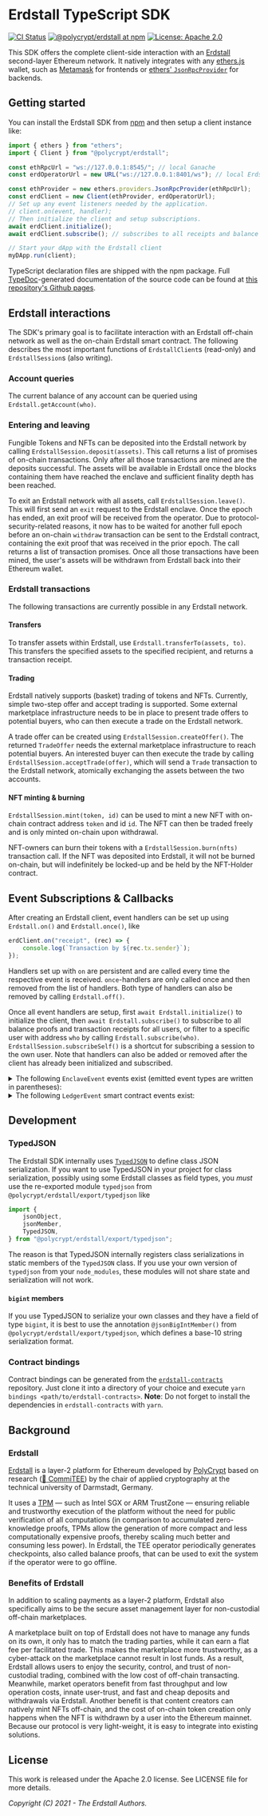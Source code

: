 # Erdstall TypeScript SDK

[![CI Status](https://github.com/perun-network/erdstall-ts-sdk/actions/workflows/ci.yml/badge.svg)](https://github.com/perun-network/erdstall-ts-sdk/actions/workflows/ci.yml)
[![@polycrypt/erdstall at npm](https://img.shields.io/npm/v/@polycrypt/erdstall)](https://www.npmjs.com/package/@polycrypt/erdstall)
[![License: Apache 2.0](https://img.shields.io/badge/license-Apache%202-blue)](https://www.apache.org/licenses/LICENSE-2.0.txt)

This SDK offers the complete client-side interaction with an [Erdstall](https://erdstall.dev/) second-layer Ethereum network. It natively integrates with any [ethers.js](https://docs.ethers.io/) wallet, such as [Metamask](https://metamask.io/) for frontends or [ethers' `JsonRpcProvider`](https://docs.ethers.io/v5/api/providers/jsonrpc-provider/) for backends.

## Getting started

You can install the Erdstall SDK from [npm](https://www.npmjs.com/package/@polycrypt/erdstall) and then setup a client instance like:

```ts
import { ethers } from "ethers";
import { Client } from "@polycrypt/erdstall";

const ethRpcUrl = "ws://127.0.0.1:8545/"; // local Ganache
const erdOperatorUrl = new URL("ws://127.0.0.1:8401/ws"); // local Erdstall Operator

const ethProvider = new ethers.providers.JsonRpcProvider(ethRpcUrl);
const erdClient = new Client(ethProvider, erdOperatorUrl);
// Set up any event listeners needed by the application.
// client.on(event, handler);
// Then initialize the client and setup subscriptions.
await erdClient.initialize();
await erdClient.subscribe(); // subscribes to all receipts and balance proofs

// Start your dApp with the Erdstall client
myDApp.run(client);
```

TypeScript declaration files are shipped with the npm package. Full [TypeDoc](https://typedoc.org/)-generated documentation of the source code can be found at [this repository's Github pages](https://perun-network.github.io/erdstall-ts-sdk/).

## Erdstall interactions

The SDK's primary goal is to facilitate interaction with an Erdstall off-chain network as well as the on-chain Erdstall smart contract. The following describes the most important functions of `ErdstallClient`s (read-only) and `ErdstallSession`s (also writing).

### Account queries

The current balance of any account can be queried using `Erdstall.getAccount(who)`.

### Entering and leaving

Fungible Tokens and NFTs can be deposited into the Erdstall network by calling
`ErdstallSession.deposit(assets)`. This call returns a list of promises of on-chain transactions. Only after all those transactions are mined are the deposits successful. The assets will be available in Erdstall once the blocks containing them have reached the enclave and sufficient finality depth has been reached.

To exit an Erdstall network with all assets, call `ErdstallSession.leave()`. This will first send an `exit` request to the Erdstall enclave. Once the epoch has ended, an exit proof will be received from the operator. Due to protocol-security-related reasons, it now has to be waited for another full epoch before an on-chain `withdraw` transaction can be sent to the Erdstall contract, containing the exit proof that was received in the prior epoch. The call returns a list of transaction promises. Once all those transactions have been mined, the user's assets will be withdrawn from Erdstall back into their Ethereum wallet.

### Erdstall transactions

The following transactions are currently possible in any Erdstall network.

#### Transfers

To transfer assets within Erdstall, use `Erdstall.transferTo(assets, to)`.
This transfers the specified assets to the specified recipient, and returns a transaction receipt.

#### Trading

Erdstall natively supports (basket) trading of tokens and NFTs. Currently, simple two-step offer and accept trading is supported. Some external marketplace infrastructure needs to be in place to present trade offers to potential buyers, who can then execute a trade on the Erdstall network.

A trade offer can be created using `ErdstallSession.createOffer()`. The returned `TradeOffer` needs the external marketplace infrastructure to reach potential buyers. An interested buyer can then execute the trade by calling `ErdstallSession.acceptTrade(offer)`, which will send a `Trade` transaction to the Erdstall network, atomically exchanging the assets between the two accounts.

#### NFT minting & burning

`ErdstallSession.mint(token, id)` can be used to mint a new NFT with on-chain contract address `token` and id `id`. The NFT can then be traded freely and is only minted on-chain upon withdrawal.

NFT-owners can burn their tokens with a `ErdstallSession.burn(nfts)` transaction call. If the NFT was deposited into Erdstall, it will not be burned on-chain, but will indefinitely be locked-up and be held by the NFT-Holder contract.

## Event Subscriptions & Callbacks

After creating an Erdstall client, event handlers can be set up using `Erdstall.on()` and `Erdstall.once()`, like

```ts
erdClient.on("receipt", (rec) => {
	console.log(`Transaction by ${rec.tx.sender}`);
});
```

Handlers set up with `on` are persistent and are called every time the respective
event is received. `once`-handlers are only called once and then removed from
the list of handlers. Both type of handlers can also be removed by calling
`Erdstall.off()`.

Once all event handlers are setup, first `await Erdstall.initialize()` to initialize the client, then `await Erdstall.subscribe()` to subscribe to all balance proofs and transaction receipts for all users, or filter to a specific user with address `who` by calling `Erdstall.subscribe(who)`. `ErdstallSession.subscribeSelf()` is a shortcut for subscribing a session to the own user.
Note that handlers can also be added or removed after the client has already been initialized and subscribed.

<details><summary>The following <code>EnclaveEvent</code> events exist (emitted event types are written in parentheses):</summary>

-   **`"open"`** is triggered when the connection to Erdstall is established.
    This event is triggered again if the Erdstall connection is lost and automatically re-established.
    At startup, you can alternatively use `await client.initialize()` instead of setting up a handler for this event.

-   **`"config"(ClientConfig)`** is triggered when the client configuration is received from the operator after establishing the connections.

-   **`"close"`** is triggered when the connection to Erdstall is terminated due to any reason.

-   **`"error"(string | Error)`** is triggered when an error occurres within the Erdstall client.

-   **`"receipt"(TxReceipt)`** is triggered when a receipt is received from a transaction subscription.
    This does not include transaction receipts directly received as a response when issuing transactions.
    A transaction receipt contains the transaction itself and the changed balances of all affected parties.

-   **`"proof"(BalanceProof)`** is triggered when a balance proof is received from a proof subscription.
    These balance proofs are used for exiting the system in case the operator goes offline.

-   **`"exitproof"(BalanceProof)`** is triggered when a balance proof, intended for exiting the Erdstall network, is received from a proof subscription.
    This happens after a call to `Erdstall.exit()` or during `Erdstall.leave()`.

-   **`"phaseshift"`** is triggered when a phase shift in the Erdstall network occured, i.e., the last block of an epoch got processed by the enclave.
</details>

<details><summary>The following <code>LedgerEvent</code> smart contract events exist:</summary>
All on-chain events return a type of the same name as the event, so they are
omitted after each event name in the following.

-   **`"Deposited"`**: an asset got deposited into Erdstall on-chain.

-   **`"Withdrawn"`**: assets got withdrawn from Erdstall on-chain.

-   **`"Frozen"`**: the operator failed to respond to a challenge within the challenge period. The Erdstall system is now frozen forever, and funds must be withdrawn using the latest _sealed_ balance proof.

-   **`"Challenged"`**: someone challenged the Erdstall operator, who must now respond with the challenged balance proof.

-   **`"ChallengeResponded"`**: the Erdstall operator successfully responed with the correct balance proof.

-   **`"TokenTypeRegistered"`**: a new token type (such as ETH, ERC20, ERC721, etc.) has been registered with Erdstall on-chain.

-   **`"TokenRegistered"`**: a specific token contract has been registered on-chain.
</details>

## Development

### TypedJSON

The Erdstall SDK internally uses [`TypedJSON`](https://github.com/JohnWeisz/TypedJSON) to define class JSON serialization.
If you want to use TypedJSON in your project for class serialization, possibly using some Erdstall classes as field types, you _must_ use the re-exported module `typedjson` from `@polycrypt/erdstall/export/typedjson` like

```ts
import {
	jsonObject,
	jsonMember,
	TypedJSON,
} from "@polycrypt/erdstall/export/typedjson";
```

The reason is that TypedJSON internally registers class serializations in static members of the `TypedJSON` class.
If you use your own version of `typedjson` from your `node_modules`, these modules will not share state and serialization will not work.

#### `bigint` members

If you use TypedJSON to serialize your own classes and they have a field of type `bigint`, it is best to use the annotation `@jsonBigIntMember()` from `@polycrypt/erdstall/export/typedjson`, which defines a base-10 string serialization format.

### Contract bindings

Contract bindings can be generated from the [`erdstall-contracts`](https://github.com/perun-network/erdstall-contracts) repository.
Just clone it into a directory of your choice and execute `yarn bindings <path/to/erdstall-contracts>`.
**Note**: Do not forget to install the dependencies in `erdstall-contracts` with `yarn`.

## Background

### Erdstall

[Erdstall](https://erdstall.dev) is a layer-2 platform for Ethereum developed by [PolyCrypt](https://polycry.pt) based on research ([:page_facing_up: CommiTEE](https://eprint.iacr.org/2020/1486)) by the chair of applied cryptography at the technical university of Darmstadt, Germany.

It uses a [TPM](https://en.wikipedia.org/wiki/Trusted_Platform_Module) — such as Intel SGX or ARM TrustZone — ensuring reliable and trustworthy execution of the platform without the need for public verification of all computations (in comparison to accumulated zero-knowledge proofs, TPMs allow the generation of more compact and less computationally expensive proofs, thereby scaling much better and consuming less power).
In Erdstall, the TEE operator periodically generates checkpoints, also called balance proofs, that can be used to exit the system if the operator were to go offline.

### Benefits of Erdstall

In addition to scaling payments as a layer-2 platform, Erdstall also specifically aims to be the secure asset management layer for non-custodial off-chain marketplaces.

A marketplace built on top of Erdstall does not have to manage any funds on its own, it only has to match the trading parties, while it can earn a flat fee per facilitated trade.
This makes the marketplace more trustworthy, as a cyber-attack on the marketplace cannot result in lost funds.
As a result, Erdstall allows users to enjoy the security, control, and trust of non-custodial trading, combined with the low cost of off-chain transacting.
Meanwhile, market operators benefit from fast throughput and low operation costs, innate user-trust, and fast and cheap deposits and withdrawals via Erdstall.
Another benefit is that content creators can natively mint NFTs off-chain, and the cost of on-chain token creation only happens when the NFT is withdrawn by a user into the Ethereum mainnet.
Because our protocol is very light-weight, it is easy to integrate into existing solutions.

## License

This work is released under the Apache 2.0 license. See LICENSE file for more
details.

_Copyright (C) 2021 - The Erdstall Authors._
